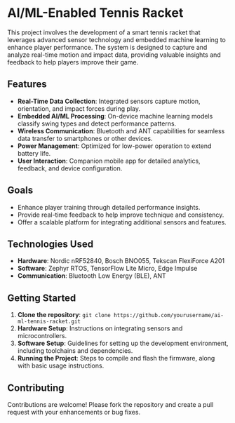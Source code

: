 # AI/ML-Enabled Tennis Racket

This project involves the development of a smart tennis racket that leverages advanced sensor technology and embedded machine learning to enhance player performance. The system is designed to capture and analyze real-time motion and impact data, providing valuable insights and feedback to help players improve their game.

## Features

- **Real-Time Data Collection**: Integrated sensors capture motion, orientation, and impact forces during play.
- **Embedded AI/ML Processing**: On-device machine learning models classify swing types and detect performance patterns.
- **Wireless Communication**: Bluetooth and ANT capabilities for seamless data transfer to smartphones or other devices.
- **Power Management**: Optimized for low-power operation to extend battery life.
- **User Interaction**: Companion mobile app for detailed analytics, feedback, and device configuration.

## Goals

- Enhance player training through detailed performance insights.
- Provide real-time feedback to help improve technique and consistency.
- Offer a scalable platform for integrating additional sensors and features.

## Technologies Used

- **Hardware**: Nordic nRF52840, Bosch BNO055, Tekscan FlexiForce A201
- **Software**: Zephyr RTOS, TensorFlow Lite Micro, Edge Impulse
- **Communication**: Bluetooth Low Energy (BLE), ANT

## Getting Started

1. **Clone the repository**: `git clone https://github.com/yourusername/ai-ml-tennis-racket.git`
2. **Hardware Setup**: Instructions on integrating sensors and microcontrollers.
3. **Software Setup**: Guidelines for setting up the development environment, including toolchains and dependencies.
4. **Running the Project**: Steps to compile and flash the firmware, along with basic usage instructions.

## Contributing

Contributions are welcome! Please fork the repository and create a pull request with your enhancements or bug fixes.
